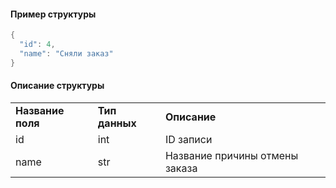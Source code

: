 #### Пример структуры

```java
{
  "id": 4,
  "name": "Сняли заказ"
}
```

#### Описание структуры

|     |     |     |
| --- | --- | --- |
| **Название поля** | **Тип данных** | **Описание** |
| id  | int | ID записи |
| name | str | Название причины отмены заказа |